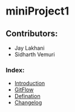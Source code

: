 # miniProject1

## Contributors:
- Jay Lakhani
- Sidharth Vemuri

### Index:
- [Introduction](introduction.md)
- [GitFlow](gitflow.md)
- [Defination](Defination.md)
- [Changelog](Changelog.md)


